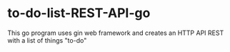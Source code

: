 # to-do-list-REST-API-go
This go program uses gin web framework and creates an HTTP API REST with a list of things "to-do"
